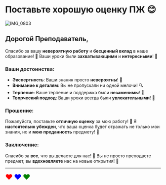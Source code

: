 # Поставьте хорошую оценку ПЖ 😊
![IMG_0803](https://github.com/user-attachments/assets/dc70dde9-61a4-4e01-a6db-7ed1654e494b)

## Дорогой Преподаватель,

Спасибо за вашу **невероятную работу** и **бесценный вклад** в наше образование! 🌟 Ваши уроки были **захватывающими** и **интересными**! 🎉

### Ваши достоинства:

- **Экспертность**: Ваши знания просто **невероятны**! 🧠
- **Внимание к деталям**: Вы не пропускали ни одной мелочи! 🔍
- **Терпение**: Ваше терпение и поддержка были **незаменимы**! 🤗
- **Творческий подход**: Ваши уроки всегда были **увлекательными**! 🎨

### Прошение:

Пожалуйста, поставьте **отличную оценку** за мою работу! 🌟 Я **настоятельно убежден**, что ваша оценка будет отражать не только мои знания, но и **мою преданность** предмету! 💪

### Заключение:

Спасибо за **все**, что вы делаете для нас! 🌈 Вы не просто преподаете предмет, вы **вдохновляете** нас на новые открытия! 🚀

---

<span style="color:red; font-size:24px;">❤️</span> <span style="color:blue; font-size:24px;">❤️</span> <span style="color:green; font-size:24px;">❤️</span>
